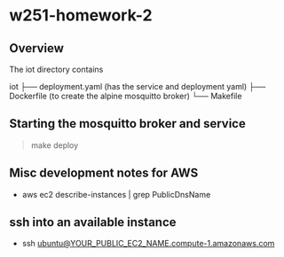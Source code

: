 # w251-homework-2


## Overview

The iot directory contains

iot
├── deployment.yaml (has the service and deployment yaml)
├── Dockerfile (to create the alpine mosquitto broker)
└── Makefile


## Starting the mosquitto broker and service

> make deploy



## Misc development notes for AWS

- aws ec2 describe-instances | grep PublicDnsName

## ssh into an available instance

- ssh ubuntu@YOUR_PUBLIC_EC2_NAME.compute-1.amazonaws.com
